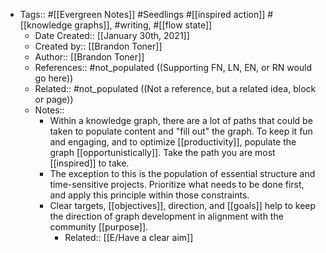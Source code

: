 - Tags:: #[[Evergreen Notes]] #Seedlings #[[inspired action]] #[[knowledge graphs]], #writing, #[[flow state]]
    - Date Created:: [[January 30th, 2021]] 
    - Created by:: [[Brandon Toner]]
    - Author::  [[Brandon Toner]]
    - References:: #not_populated ((Supporting FN, LN, EN, or RN would go here))
    - Related:: #not_populated ((Not a reference, but a related idea, block or page))
    - Notes:: 
        - Within a knowledge graph, there are a lot of paths that could be taken to populate content and "fill out" the graph. To keep it fun and engaging, and to optimize [[productivity]], populate the graph [[opportunistically]]. Take the path you are most [[inspired]] to take.
        - The exception to this is the population of essential structure and time-sensitive projects. Prioritize what needs to be done first, and apply this principle within those constraints. 
        - Clear targets, [[objectives]], direction, and [[goals]] help to keep the direction of graph development in alignment with the community [[purpose]].
            - Related:: [[E/Have a clear aim]]
